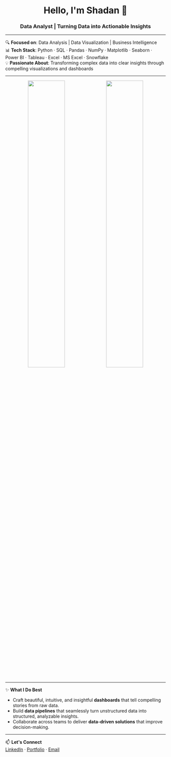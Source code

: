 <h1 align="center">Hello, I'm Shadan 👋</h1>
<h3 align="center">Data Analyst | Turning Data into Actionable Insights</h3>

---

🔍 **Focused on**: Data Analysis | Data Visualization | Business Intelligence  
📊 **Tech Stack**: Python · SQL · Pandas · NumPy · Matplotlib · Seaborn · Power BI · Tableau · Excel · MS Excel · Snowflake  
💡 **Passionate About**: Transforming complex data into clear insights through compelling visualizations and dashboards

---

<p align="center">
  <img src="https://github-readme-stats.vercel.app/api?username=yourusername&show_icons=true&theme=tokyonight" width="48%" />
  <img src="https://github-readme-streak-stats.herokuapp.com/?user=yourusername&theme=tokyonight" width="48%" />
</p>

---

✨ **What I Do Best**  
- Craft beautiful, intuitive, and insightful **dashboards** that tell compelling stories from raw data.  
- Build **data pipelines** that seamlessly turn unstructured data into structured, analyzable insights.  
- Collaborate across teams to deliver **data-driven solutions** that improve decision-making.

---

📫 **Let's Connect**  
[LinkedIn](https://linkedin.com/in/shadan-techie) · [Portfolio](https://yourportfolio.com) · [Email](shadansarfaraz01@gmail.com)


